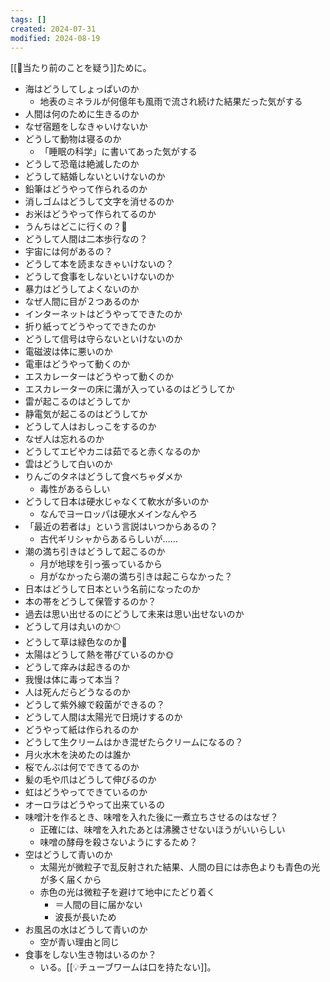 ```yaml
---
tags: []
created: 2024-07-31
modified: 2024-08-19
---
```

[[🧭当たり前のことを疑う]]ために。

- 海はどうしてしょっぱいのか
	- 地表のミネラルが何億年も風雨で流され続けた結果だった気がする
- 人間は何のために生きるのか
- なぜ宿題をしなきゃいけないか
- どうして動物は寝るのか
	- 「睡眠の科学」に書いてあった気がする
- どうして恐竜は絶滅したのか
- どうして結婚しないといけないのか
- 鉛筆はどうやって作られるのか
- 消しゴムはどうして文字を消せるのか
- お米はどうやって作られてるのか
- うんちはどこに行くの？💩　
- どうして人間は二本歩行なの？
- 宇宙には何があるの？
- どうして本を読まなきゃいけないの？
- どうして食事をしないといけないのか
- 暴力はどうしてよくないのか
- なぜ人間に目が２つあるのか
- インターネットはどうやってできたのか
- 折り紙ってどうやってできたのか
- どうして信号は守らないといけないのか
- 電磁波は体に悪いのか
- 電車はどうやって動くのか
- エスカレーターはどうやって動くのか
- エスカレーターの床に溝が入っているのはどうしてか
- 雷が起こるのはどうしてか
- 静電気が起こるのはどうしてか
- どうして人はおしっこをするのか
- なぜ人は忘れるのか
- どうしてエビやカニは茹でると赤くなるのか
- 雲はどうして白いのか
- りんごのタネはどうして食べちゃダメか
	- 毒性があるらしい
- どうして日本は硬水じゃなくて軟水が多いのか
	- なんでヨーロッパは硬水メインなんやろ
- 「最近の若者は」という言説はいつからあるの？
	- 古代ギリシャからあるらしいが……
- 潮の満ち引きはどうして起こるのか
	- 月が地球を引っ張っているから
	- 月がなかったら潮の満ち引きは起こらなかった？
- 日本はどうして日本という名前になったのか
- 本の帯をどうして保管するのか？
- 過去は思い出せるのにどうして未来は思い出せないのか
- どうして月は丸いのか🌕
- どうして草は緑色なのか🍃
- 太陽はどうして熱を帯びているのか🌞
- どうして痒みは起きるのか
- 我慢は体に毒って本当？
- 人は死んだらどうなるのか
- どうして紫外線で殺菌ができるの？
- どうして人間は太陽光で日焼けするのか
- どうやって紙は作られるのか
- どうして生クリームはかき混ぜたらクリームになるの？
- 月火水木を決めたのは誰か
- 桜でんぶは何でできてるのか
- 髪の毛や爪はどうして伸びるのか
- 虹はどうやってできているのか
- オーロラはどうやって出来ているの
- 味噌汁を作るとき、味噌を入れた後に一煮立ちさせるのはなぜ？
	- 正確には、味噌を入れたあとは沸騰させないほうがいいらしい
	- 味噌の酵母を殺さないようにするため？
- 空はどうして青いのか
	- 太陽光が微粒子で乱反射された結果、人間の目には赤色よりも青色の光が多く届くから
	- 赤色の光は微粒子を避けて地中にたどり着く
		- ＝人間の目に届かない
		- 波長が長いため
- お風呂の水はどうして青いのか
	- 空が青い理由と同じ
- 食事をしない生き物はいるのか？
	- いる。[[💡チューブワームは口を持たない]]。
